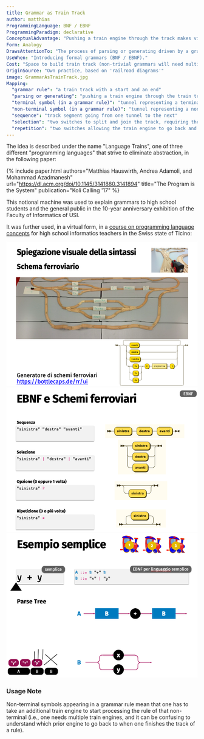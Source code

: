 ```yaml
---
title: Grammar as Train Track
author: matthias
ProgrammingLanguage: BNF / EBNF
ProgrammingParadigm: declarative
ConceptualAdvantage: "Pushing a train engine through the track makes visible the process of interpretation (generation or parsing) of the grammar (that is the track)."
Form: Analogy
DrawsAttentionTo: "The process of parsing or generating driven by a grammar."
UseWhen: "Introducing formal grammars (BNF / EBNF)."
Cost: "Space to build train track (non-trivial grammars will need multiple large tables or significant floor space)."
OriginSource: "Own practice, based on 'railroad diagrams'"
image: GrammarAsTrainTrack.jpg
Mapping:
  "grammar rule": "a train track with a start and an end"
  "parsing or generating": "pushing a train engine through the train track"
  "terminal symbol (in a grammar rule)": "tunnel representing a terminal symbol, generating or recognizing the text with which it is labeled"
  "non-terminal symbol (in a grammar rule)": "tunnel representing a non-terminal symbol, invoking the rule mentioned on its label"
  "sequence": "track segment going from one tunnel to the next"
  "selection": "two switches to split and join the track, requiring the train engine to decide which track to take"
  "repetition": "two switches allowing the train engine to go back and repeat a part of the grammar multiple times"
---
```


The idea is described under the name "Language Trains",
one of three different "programming languages" that strive to eliminate abstraction, in the following paper:

{% include paper.html
   authors="Matthias Hauswirth, Andrea Adamoli, and Mohammad Azadmanesh"
   url="https://dl.acm.org/doi/10.1145/3141880.3141894"
   title="The Program is the System"
   publication="Koli Calling '17" %}

This notional machine was used to explain grammars to high school students and the general public in the 10-year anniversary exhibition
of the Faculty of Informatics of USI.

It was further used, in a virtual form, in a [course on programming language concepts](https://informa.inf.usi.ch/course/pithn7zetALFSrLsF/themes) for high school informatics teachers in the Swiss state of Ticino:

<img src="/assets/images/nm/GrammarAsTrainTracks1.png" class="ui fluid bordered image">

<img src="/assets/images/nm/GrammarAsTrainTracks2.png" class="ui fluid bordered image">

<img src="/assets/images/nm/GrammarAsTrainTracks3.png" class="ui fluid bordered image">

### Usage Note

Non-terminal symbols appearing in a grammar rule mean that one has to take an additional train engine to start processing the rule of that non-terminal (i.e., one needs multiple train engines, and it can be confusing to understand which prior engine to go back to when one finishes the track of a rule).
